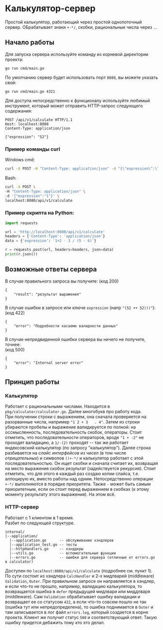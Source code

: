 # Калькулятор-сервер

Простой калькулятор, работающий через простой однопоточный сервер. ОБрабатывает знаки `+-*/`, скобки, рациональные числа через `.`.<br>

## Начало работы
Для запуска сервера используйте команду из корневой директории проекта:

```
go run cmd/main.go
```

По умолчанию сервер будет использовать порт `8080`, вы можете указать свой:

```
go run cmd/main.go 4321
```

Для доступа непосредственно к функционалу используйте любимый инструмент, который может отправить HTTP-запрос следующего содержания:

```
POST /api/v1/calculate HTTP/1.1
Host: localhost:8080
Content-Type: application/json

{"expression": "52"}
```

### Пример команды curl

Windows cmd:
```cmd
curl -X POST -H "Content-Type: application/json" -d "{\"expression\":\"1\"}" localhost:8080/api/v1/calculate
```
Bash:
```bash
curl -X POST \
-H "Content-Type: application/json" \
-d '{"expression":"1"}' \
localhost:8080/api/v1/calculate
```

### Пример скрипта на Python:

```python
import requests

url = 'http://localhost:8080/api/v1/calculate'
headers = {'Content-Type': 'application/json'}
data = {'expression': '1+2 - 3 / (5 - 6)'}

r = requests.post(url, headers=headers, json=data)
print(r.json())
```

## Возможные ответы сервера

В случае правильного запроса вы получите:
(код 200)

```
{
    "result": "результат выражения"
}
```

В случае ошибки в запросе или ключе `expression` (напр `"(52 ++ 52)))"`):<br>
(код 422)

```
{
    "error": "Подробности касаемо валидности данных"
}
```

В случае непредвиденной ошибки сервера вы ничего не получите, точнее:<br>
(код 500)

```
{
    "error": "Internal server error"
}
```

## Принцип работы

### Калькулятор

Работает с рациональными числами. Находится в `pkg/calculator/calculator.go`. Далее многобукв про работу кода.<br>При получении строки с выражением, она сначала проверяется на разорванные числа, например `"1 2 + 3   . 4"`. Затем из строки убираются пробелы и выражение валидируется по полной: на оссмысленность, последовательность скобок, операторы. Стоит отметить, что последовательности операторов, вроде `"1 + -2"` не проходят валидацию, а `1/-(2)` проходят -- так же работает яндексовский калькулятор (по запросу "калькулятор"). Далее строка разбивается на *слайс интерфейсов* из чисел (в том числе *отрицательных*) и символов `()+-*/` и калькулятор работает с этой последовательностью. Он ищет скобки и сначала считает их, возвращая на место выражения скобок результат (задействуется рекурсия). Стоит отметить, что для этого я каждый раз создаю копии слайса, т.е. аллоцирую их, вместо работы над одним. Непосредственно операции `+-*/` выполняются в порядке приоритета. Также `-` может быть самым приоритетным, если он стоит перед выражением в скобках (к этому моменту результату этого выражения). На этом всё.

### HTTP-сервер
Работает с 1 клиентом в 1 время. <br>
Разбит по следующей структуре.

```
internal/
|--application/
  |--application.go      -- обслуживание хэндлеров
  |--application_test.go -- тесты
  |--httpHandlers.go     -- хэнддеры
  |--utils.go            -- вспомогательные функции
  |--errors.go           -- ошибки для сервера (отличные от errors.go в calculator)
```

Доступен по `localhost:8080/api/v1/calculate` (подробнее см. пункт 1). По сути состоит из хэндлера `CalcHandler` и 2-х мидлварей (middleware) `Validation`, `Outer`. При правильном запросе он направляется в хэндлер, и если что-то не прошло, например, валидацию калькулятора, то возвращается ошибка в `defer` предыдущей мидлвари или миддлваря (middleware). Сам `Validation` обрабатывает ошибку валидации и возвращает ее со статусом `422`, а если что-то совсем пошло не так (ошибка тут или непредопределена), то ошибка поднимается в `Outer` и там записывается в лог файл `errors.log`, который создается в корне проекта. Клиент же получит статус `500` и соответствующий ответ. Такую ошибку придется дебажить тому кто это делал.
